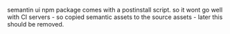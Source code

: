 semantin ui npm package comes with a postinstall script.
so it wont go well with CI servers - so copied semantic assets to the source assets - later this should be removed.